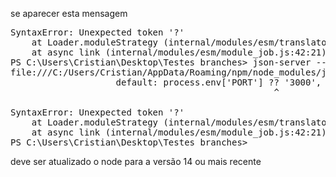 se aparecer esta mensagem 
<pre>
SyntaxError: Unexpected token '?'
    at Loader.moduleStrategy (internal/modules/esm/translators.js:140:18)
    at async link (internal/modules/esm/module_job.js:42:21)
PS C:\Users\Cristian\Desktop\Testes branches> json-server --watch api-fake.json --port3001
file:///C:/Users/Cristian/AppData/Roaming/npm/node_modules/json-server/lib/bin.js:32
                    default: process.env['PORT'] ?? '3000',
                                                  ^

SyntaxError: Unexpected token '?'
    at Loader.moduleStrategy (internal/modules/esm/translators.js:140:18)
    at async link (internal/modules/esm/module_job.js:42:21)
PS C:\Users\Cristian\Desktop\Testes branches>
</pre>
deve ser atualizado o node para a versão 14 ou mais recente
